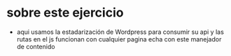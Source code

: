 # sobre este ejercicio
- aqui usamos la estadarización de Wordpress para consumir su api y las rutas en el js funcionan con cualquier pagina echa con este manejador de contenido